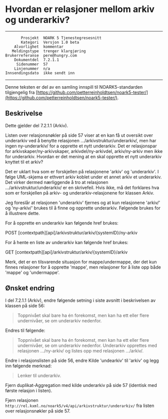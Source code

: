 Hvordan er relasjoner mellom arkiv og underarkiv?
===================================================

 ------------------  ---------------------------------
           Prosjekt  NOARK 5 Tjenestegresesnitt
           Kategori  Versjon 1.0 beta
        Alvorlighet  kommentar
       Meldingstype  trenger klargjøring
    Brukerreferanse  pere@hungry.com
        Dokumentdel  7.2.1.1
         Sidenummer  57
        Linjenummer  n/a
    Innsendingsdato  ikke sendt inn
 ------------------  ---------------------------------

Denne teksten er del av en samling innspill til NOARK5-standarden
tilgjengelig fra [https://github.com/petterreinholdtsen/noark5-tester/](https://github.com/petterreinholdtsen/noark5-tester/).

Beskrivelse
-----------

Dette gjelder del 7.2.1.1 (Arkiv).

Listen over relasjonsnøkler på side 57 viser at en kan få ut oversikt
over underarkiv ved å benytte relasjonen
.../arkivstruktur/underarkiv/, men har ingen ny-underarkiv/ for a
opprette et nytt underarkiv.  Det er relasjonspar for
arkivskaper/ny-arkivskaper, arkivdel/ny-arkivdel, arkiv/ny-arkiv men
ikke for underarkiv.  Hvordan er det mening at en skal opprette et
nytt underarkiv knyttet til et arkiv?

Det er uklart hva som er forskjellen på relasjonene 'arkiv' og
'underarkiv'.  I følge UML-skjema er ethvert arkiv koblet under et
annet arkiv et underarkiv.  Det virker dermed nærliggende å tro at
relasjonen .../arkivstruktur/underarkiv/ er en skrivefeil.  Hvis ikke,
må det forklares hva som er forskjellen på arkiv- og
underarkiv-relasjonene for klassen Arkiv.

Jeg foreslår at relasjonen 'underarkiv' fjernes og at kun relasjonene
'arkiv/' og 'ny-arkiv/' brukes til å finne og opprette underarkiv. 
Følgende brukes for å illustrere dette.

For å opprette en underarkiv kan følgende href brukes:

   POST [contextpath][api]/arkivstruktur/arkiv/{systemID}/ny-arkiv

For å hente en liste av underarkiv kan følgende href brukes:

   GET [contextpath][api]/arkivstruktur/arkiv/{systemID}/arkiv

Merk, det er en tilsvarende situasjon for mappe/undermappe, der det
kun finnes relasjoner for å opprette 'mappe', men relasjoner for å
liste opp både 'mappe' og 'undermappe'.

Ønsket endring
--------------

I del 7.2.1.1 (Arkiv), endre følgende setning i siste avsnitt i
beskrivelsen av klassen på side 56:

> Toppnivået skal bare ha én forekomst, men kan ha ett eller flere
> undernivåer, se om underarkiv nedenfor.

Endres til følgende:

> Toppnivået skal bare ha én forekomst, men kan ha ett eller flere
> undernivåer, se om underarkiv nedenfor.  Underarkiv opprettes med
> relasjonen .../ny-arkiv/ og listes opp med relasjonen .../arkiv/.

Endre i relasjonslisten på side 56, endre Kilde 'undearkiv' til
'arkiv' og legg inn følgende merknad:

> Lenker til underarkiv.

Fjern duplikat-Aggregation med kilde underarkiv på side 57 (identisk
med første relasjon i listen).

Fjern relasjonen
`http://rel.kxml.no/noark5/v4/api/arkivstruktur/underarkiv/` fra
listen over relasjonsnøkler på side 57.
